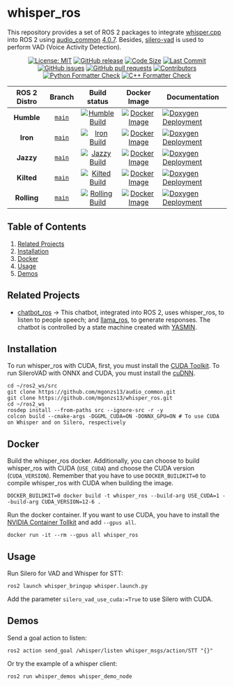 # whisper_ros

This repository provides a set of ROS 2 packages to integrate [whisper.cpp](https://github.com/ggerganov/whisper.cpp) into ROS 2 using [audio_common](https://github.com/mgonzs13/audio_common) [4.0.7](https://github.com/mgonzs13/audio_common/releases/tag/4.0.7). Besides, [silero-vad](https://github.com/snakers4/silero-vad) is used to perform VAD (Voice Activity Detection).

<div align="center">

[![License: MIT](https://img.shields.io/badge/GitHub-MIT-informational)](https://opensource.org/license/mit) [![GitHub release](https://img.shields.io/github/release/mgonzs13/whisper_ros.svg)](https://github.com/mgonzs13/whisper_ros/releases) [![Code Size](https://img.shields.io/github/languages/code-size/mgonzs13/whisper_ros.svg?branch=main)](https://github.com/mgonzs13/whisper_ros?branch=main) [![Last Commit](https://img.shields.io/github/last-commit/mgonzs13/whisper_ros.svg)](https://github.com/mgonzs13/whisper_ros/commits/main) [![GitHub issues](https://img.shields.io/github/issues/mgonzs13/whisper_ros)](https://github.com/mgonzs13/whisper_ros/issues) [![GitHub pull requests](https://img.shields.io/github/issues-pr/mgonzs13/whisper_ros)](https://github.com/mgonzs13/whisper_ros/pulls) [![Contributors](https://img.shields.io/github/contributors/mgonzs13/whisper_ros.svg)](https://github.com/mgonzs13/whisper_ros/graphs/contributors) [![Python Formatter Check](https://github.com/mgonzs13/whisper_ros/actions/workflows/python-formatter.yml/badge.svg?branch=main)](https://github.com/mgonzs13/whisper_ros/actions/workflows/python-formatter.yml?branch=main) [![C++ Formatter Check](https://github.com/mgonzs13/whisper_ros/actions/workflows/cpp-formatter.yml/badge.svg?branch=main)](https://github.com/mgonzs13/whisper_ros/actions/workflows/cpp-formatter.yml?branch=main)

| ROS 2 Distro |                           Branch                            |                                                                                                         Build status                                                                                                         |                                                                 Docker Image                                                                 | Documentation                                                                                                                                                      |
| :----------: | :---------------------------------------------------------: | :--------------------------------------------------------------------------------------------------------------------------------------------------------------------------------------------------------------------------: | :------------------------------------------------------------------------------------------------------------------------------------------: | ------------------------------------------------------------------------------------------------------------------------------------------------------------------ |
|  **Humble**  | [`main`](https://github.com/mgonzs13/whisper_ros/tree/main) |  [![Humble Build](https://github.com/mgonzs13/whisper_ros/actions/workflows/humble-docker-build.yml/badge.svg?branch=main)](https://github.com/mgonzs13/whisper_ros/actions/workflows/humble-docker-build.yml?branch=main)   |  [![Docker Image](https://img.shields.io/badge/Docker%20Image%20-humble-blue)](https://hub.docker.com/r/mgons/whisper_ros/tags?name=humble)  | [![Doxygen Deployment](https://github.com/mgonzs13/whisper_ros/actions/workflows/doxygen-deployment.yml/badge.svg)](https://mgonzs13.github.io/whisper_ros/latest) |
|   **Iron**   | [`main`](https://github.com/mgonzs13/whisper_ros/tree/main) |     [![Iron Build](https://github.com/mgonzs13/whisper_ros/actions/workflows/iron-docker-build.yml/badge.svg?branch=main)](https://github.com/mgonzs13/whisper_ros/actions/workflows/iron-docker-build.yml?branch=main)      |    [![Docker Image](https://img.shields.io/badge/Docker%20Image%20-iron-blue)](https://hub.docker.com/r/mgons/whisper_ros/tags?name=iron)    | [![Doxygen Deployment](https://github.com/mgonzs13/whisper_ros/actions/workflows/doxygen-deployment.yml/badge.svg)](https://mgonzs13.github.io/whisper_ros/latest) |
|  **Jazzy**   | [`main`](https://github.com/mgonzs13/whisper_ros/tree/main) |    [![Jazzy Build](https://github.com/mgonzs13/whisper_ros/actions/workflows/jazzy-docker-build.yml/badge.svg?branch=main)](https://github.com/mgonzs13/whisper_ros/actions/workflows/jazzy-docker-build.yml?branch=main)    |   [![Docker Image](https://img.shields.io/badge/Docker%20Image%20-jazzy-blue)](https://hub.docker.com/r/mgons/whisper_ros/tags?name=jazzy)   | [![Doxygen Deployment](https://github.com/mgonzs13/whisper_ros/actions/workflows/doxygen-deployment.yml/badge.svg)](https://mgonzs13.github.io/whisper_ros/latest) |
|  **Kilted**  | [`main`](https://github.com/mgonzs13/whisper_ros/tree/main) |  [![Kilted Build](https://github.com/mgonzs13/whisper_ros/actions/workflows/kilted-docker-build.yml/badge.svg?branch=main)](https://github.com/mgonzs13/whisper_ros/actions/workflows/kilted-docker-build.yml?branch=main)   |  [![Docker Image](https://img.shields.io/badge/Docker%20Image%20-kilted-blue)](https://hub.docker.com/r/mgons/whisper_ros/tags?name=kilted)  | [![Doxygen Deployment](https://github.com/mgonzs13/whisper_ros/actions/workflows/doxygen-deployment.yml/badge.svg)](https://mgonzs13.github.io/whisper_ros/latest) |
| **Rolling**  | [`main`](https://github.com/mgonzs13/whisper_ros/tree/main) | [![Rolling Build](https://github.com/mgonzs13/whisper_ros/actions/workflows/rolling-docker-build.yml/badge.svg?branch=main)](https://github.com/mgonzs13/whisper_ros/actions/workflows/rolling-docker-build.yml?branch=main) | [![Docker Image](https://img.shields.io/badge/Docker%20Image%20-rolling-blue)](https://hub.docker.com/r/mgons/whisper_ros/tags?name=rolling) | [![Doxygen Deployment](https://github.com/mgonzs13/whisper_ros/actions/workflows/doxygen-deployment.yml/badge.svg)](https://mgonzs13.github.io/whisper_ros/latest) |

</div>

## Table of Contents

1. [Related Projects](#related-projects)
2. [Installation](#installation)
3. [Docker](#docker)
4. [Usage](#usage)
5. [Demos](#demos)

## Related Projects

- [chatbot_ros](https://github.com/mgonzs13/chatbot_ros) &rarr; This chatbot, integrated into ROS 2, uses whisper_ros, to listen to people speech; and [llama_ros](https://github.com/mgonzs13/llama_ros/tree/main), to generate responses. The chatbot is controlled by a state machine created with [YASMIN](https://github.com/uleroboticsgroup/yasmin).

## Installation

To run whisper_ros with CUDA, first, you must install the [CUDA Toolkit](https://developer.nvidia.com/cuda-toolkit). To run SileroVAD with ONNX and CUDA, you must install the [cuDNN](https://developer.nvidia.com/cudnn-downloads).

```shell
cd ~/ros2_ws/src
git clone https://github.com/mgonzs13/audio_common.git
git clone https://github.com/mgonzs13/whisper_ros.git
cd ~/ros2_ws
rosdep install --from-paths src --ignore-src -r -y
colcon build --cmake-args -DGGML_CUDA=ON -DONNX_GPU=ON # To use CUDA on Whisper and on Silero, respectively
```

## Docker

Build the whisper_ros docker. Additionally, you can choose to build whisper_ros with CUDA (`USE_CUDA`) and choose the CUDA version (`CUDA_VERSION`). Remember that you have to use `DOCKER_BUILDKIT=0` to compile whisper_ros with CUDA when building the image.

```shell
DOCKER_BUILDKIT=0 docker build -t whisper_ros --build-arg USE_CUDA=1 --build-arg CUDA_VERSION=12-6 .
```

Run the docker container. If you want to use CUDA, you have to install the [NVIDIA Container Tollkit](https://docs.nvidia.com/datacenter/cloud-native/container-toolkit/latest/install-guide.html) and add `--gpus all`.

```shell
docker run -it --rm --gpus all whisper_ros
```

## Usage

Run Silero for VAD and Whisper for STT:

```shell
ros2 launch whisper_bringup whisper.launch.py
```

Add the parameter `silero_vad_use_cuda:=True` to use Silero with CUDA.

## Demos

Send a goal action to listen:

```shell
ros2 action send_goal /whisper/listen whisper_msgs/action/STT "{}"
```

Or try the example of a whisper client:

```shell
ros2 run whisper_demos whisper_demo_node
```
